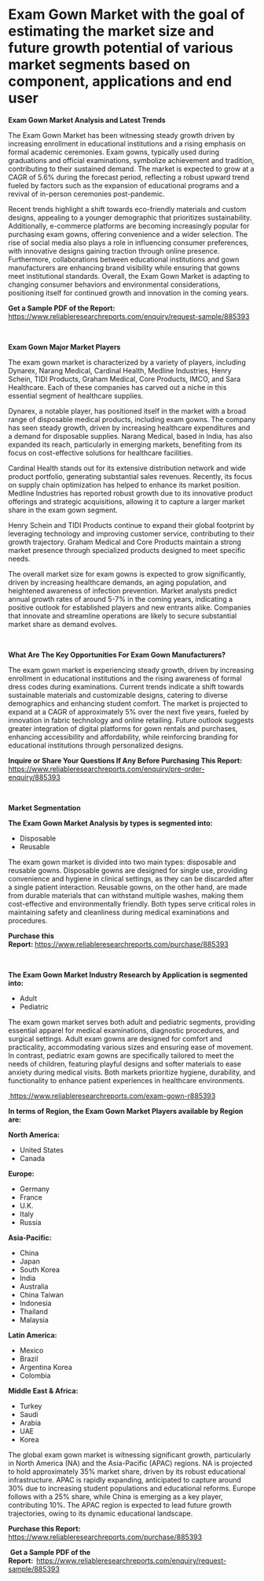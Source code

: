 <p><h1>Exam Gown Market with the goal of estimating the market size and future growth potential of various market segments based on component, applications and end user</h1></p><p><strong>Exam Gown Market Analysis and Latest Trends</strong></p>
<p><p>The Exam Gown Market has been witnessing steady growth driven by increasing enrollment in educational institutions and a rising emphasis on formal academic ceremonies. Exam gowns, typically used during graduations and official examinations, symbolize achievement and tradition, contributing to their sustained demand. The market is expected to grow at a CAGR of 5.6% during the forecast period, reflecting a robust upward trend fueled by factors such as the expansion of educational programs and a revival of in-person ceremonies post-pandemic.</p><p>Recent trends highlight a shift towards eco-friendly materials and custom designs, appealing to a younger demographic that prioritizes sustainability. Additionally, e-commerce platforms are becoming increasingly popular for purchasing exam gowns, offering convenience and a wider selection. The rise of social media also plays a role in influencing consumer preferences, with innovative designs gaining traction through online presence. Furthermore, collaborations between educational institutions and gown manufacturers are enhancing brand visibility while ensuring that gowns meet institutional standards. Overall, the Exam Gown Market is adapting to changing consumer behaviors and environmental considerations, positioning itself for continued growth and innovation in the coming years.</p></p>
<p><strong>Get a Sample PDF of the Report:&nbsp;</strong> <a href="https://www.reliableresearchreports.com/enquiry/request-sample/885393?utm_campaign=2652&utm_medium=2&utm_source=Github&utm_content=ia&utm_term=13042025&utm_id=exam-gown">https://www.reliableresearchreports.com/enquiry/request-sample/885393</a></p>
<p>&nbsp;</p>
<p><strong>Exam Gown Major Market Players</strong></p>
<p><p>The exam gown market is characterized by a variety of players, including Dynarex, Narang Medical, Cardinal Health, Medline Industries, Henry Schein, TIDI Products, Graham Medical, Core Products, IMCO, and Sara Healthcare. Each of these companies has carved out a niche in this essential segment of healthcare supplies.</p><p>Dynarex, a notable player, has positioned itself in the market with a broad range of disposable medical products, including exam gowns. The company has seen steady growth, driven by increasing healthcare expenditures and a demand for disposable supplies. Narang Medical, based in India, has also expanded its reach, particularly in emerging markets, benefiting from its focus on cost-effective solutions for healthcare facilities.</p><p>Cardinal Health stands out for its extensive distribution network and wide product portfolio, generating substantial sales revenues. Recently, its focus on supply chain optimization has helped to enhance its market position. Medline Industries has reported robust growth due to its innovative product offerings and strategic acquisitions, allowing it to capture a larger market share in the exam gown segment.</p><p>Henry Schein and TIDI Products continue to expand their global footprint by leveraging technology and improving customer service, contributing to their growth trajectory. Graham Medical and Core Products maintain a strong market presence through specialized products designed to meet specific needs.</p><p>The overall market size for exam gowns is expected to grow significantly, driven by increasing healthcare demands, an aging population, and heightened awareness of infection prevention. Market analysts predict annual growth rates of around 5-7% in the coming years, indicating a positive outlook for established players and new entrants alike. Companies that innovate and streamline operations are likely to secure substantial market share as demand evolves.</p></p>
<p>&nbsp;</p>
<p><strong>What Are The Key Opportunities For Exam Gown Manufacturers?</strong></p>
<p><p>The exam gown market is experiencing steady growth, driven by increasing enrollment in educational institutions and the rising awareness of formal dress codes during examinations. Current trends indicate a shift towards sustainable materials and customizable designs, catering to diverse demographics and enhancing student comfort. The market is projected to expand at a CAGR of approximately 5% over the next five years, fueled by innovation in fabric technology and online retailing. Future outlook suggests greater integration of digital platforms for gown rentals and purchases, enhancing accessibility and affordability, while reinforcing branding for educational institutions through personalized designs.</p></p>
<p><strong>Inquire or Share Your Questions If Any Before Purchasing This Report:</strong> <a href="https://www.reliableresearchreports.com/enquiry/pre-order-enquiry/885393?utm_campaign=2652&utm_medium=2&utm_source=Github&utm_content=ia&utm_term=13042025&utm_id=exam-gown">https://www.reliableresearchreports.com/enquiry/pre-order-enquiry/885393</a></p>
<p>&nbsp;</p>
<p><strong>Market Segmentation</strong></p>
<p><strong>The Exam Gown Market Analysis by types is segmented into:</strong></p>
<p><ul><li>Disposable</li><li>Reusable</li></ul></p>
<p><p>The exam gown market is divided into two main types: disposable and reusable gowns. Disposable gowns are designed for single use, providing convenience and hygiene in clinical settings, as they can be discarded after a single patient interaction. Reusable gowns, on the other hand, are made from durable materials that can withstand multiple washes, making them cost-effective and environmentally friendly. Both types serve critical roles in maintaining safety and cleanliness during medical examinations and procedures.</p></p>
<p><strong>Purchase this Report:&nbsp;</strong><a href="https://www.reliableresearchreports.com/purchase/885393?utm_campaign=2652&utm_medium=2&utm_source=Github&utm_content=ia&utm_term=13042025&utm_id=exam-gown">https://www.reliableresearchreports.com/purchase/885393</a></p>
<p>&nbsp;</p>
<p><strong>The Exam Gown Market Industry Research by Application is segmented into:</strong></p>
<p><ul><li>Adult</li><li>Pediatric</li></ul></p>
<p><p>The exam gown market serves both adult and pediatric segments, providing essential apparel for medical examinations, diagnostic procedures, and surgical settings. Adult exam gowns are designed for comfort and practicality, accommodating various sizes and ensuring ease of movement. In contrast, pediatric exam gowns are specifically tailored to meet the needs of children, featuring playful designs and softer materials to ease anxiety during medical visits. Both markets prioritize hygiene, durability, and functionality to enhance patient experiences in healthcare environments.</p></p>
<p><a href="https://www.reliableresearchreports.com/exam-gown-r885393?utm_campaign=2652&utm_medium=2&utm_source=Github&utm_content=ia&utm_term=13042025&utm_id=exam-gown">&nbsp;https://www.reliableresearchreports.com/exam-gown-r885393</a></p>
<p><strong>In terms of Region, the Exam Gown Market Players available by Region are:</strong></p>
<p>
    <p> <strong> North America: </strong>
        <ul>
            <li>United States</li>
            <li>Canada</li>
        </ul>
        </p> 
    <p> <strong> Europe: </strong>
        <ul>
            <li>Germany</li>
            <li>France</li>
            <li>U.K.</li>
            <li>Italy</li>
            <li>Russia</li>
        </ul>
        </p> 
    <p> <strong> Asia-Pacific: </strong>
        <ul>
            <li>China</li>
            <li>Japan</li>
            <li>South Korea</li>
            <li>India</li>
            <li>Australia</li>
            <li>China Taiwan</li>
            <li>Indonesia</li>
            <li>Thailand</li>
            <li>Malaysia</li>
        </ul>
        </p> 
    <p> <strong> Latin America: </strong>
        <ul>
            <li>Mexico</li>
            <li>Brazil</li>
            <li>Argentina Korea</li>
            <li>Colombia</li>
        </ul>
        </p> 
    <p> <strong> Middle East & Africa: </strong>
        <ul>
            <li>Turkey</li>
            <li>Saudi</li>
            <li>Arabia</li>
            <li>UAE</li>
            <li>Korea</li>
        </ul>
    </p>
    </p>
<p><p>The global exam gown market is witnessing significant growth, particularly in North America (NA) and the Asia-Pacific (APAC) regions. NA is projected to hold approximately 35% market share, driven by its robust educational infrastructure. APAC is rapidly expanding, anticipated to capture around 30% due to increasing student populations and educational reforms. Europe follows with a 25% share, while China is emerging as a key player, contributing 10%. The APAC region is expected to lead future growth trajectories, owing to its dynamic educational landscape.</p></p>
<p><strong>Purchase this Report: </strong><a href="https://www.reliableresearchreports.com/purchase/885393?utm_campaign=2652&utm_medium=2&utm_source=Github&utm_content=ia&utm_term=13042025&utm_id=exam-gown">https://www.reliableresearchreports.com/purchase/885393</a></p>
<p>&nbsp;<strong>Get a Sample PDF of the Report:&nbsp;&nbsp;</strong><a href="https://www.reliableresearchreports.com/enquiry/request-sample/885393?utm_campaign=2652&utm_medium=2&utm_source=Github&utm_content=ia&utm_term=13042025&utm_id=exam-gown">https://www.reliableresearchreports.com/enquiry/request-sample/885393</a></p>
<p><strong></strong></p>
<p><p></p><p></p><p></p></p>